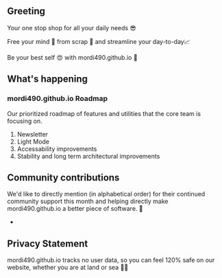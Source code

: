 ## Greeting
Your one stop shop for all your daily needs 😎

Free your mind 🧠 from scrap 🧲 and streamline your day-to-day📈

Be your best self 😍 with mordi490.github.io 🤩

## What's happening

### mordi490.github.io Roadmap
Our prioritized roadmap of features and utilities that the core team is focusing on.

 1. Newsletter
 2. Light Mode
 3. Accessability improvements
 4. Stability and long term architectural improvements

## Community contributions

We'd like to directly mention (in alphabetical order) for their continued community support this month and helping directly make mordi490.github.io a better piece of software. 💃

 - 

## Privacy Statement
mordi490.github.io tracks no user data, so you can feel 120% safe on our website, whether you are at land or sea 🧜‍♂️
